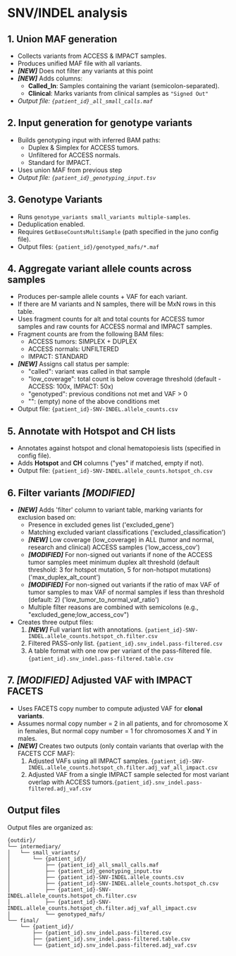 # SNV/INDEL analysis

## 1. Union MAF generation

* Collects variants from ACCESS & IMPACT samples.
* Produces unified MAF file with all variants.
* _**\[NEW]**_ Does not filter any variants at this point
* _**\[NEW]**_ Adds columns:
  * **Called\_In**: Samples containing the variant (semicolon-separated).
  * **Clinical**: Marks variants from clinical samples as `"Signed Out"`
* _Output file: `{patient_id}_all_small_calls.maf`_

## 2. Input generation for genotype variants

* Builds genotyping input with inferred BAM paths:
  * Duplex & Simplex for ACCESS tumors.
  * Unfiltered for ACCESS normals.
  * Standard for IMPACT.
* Uses union MAF from previous step
* _Output file: `{patient_id}_genotyping_input.tsv`_

## 3. **Genotype Variants**

* Runs `genotype_variants small_variants multiple-samples`.
* Deduplication enabled.
* Requires `GetBaseCountsMultiSample` (path specified in the juno config file).
* Output files: `{patient_id}/genotyped_mafs/*.maf`

## 4. Aggregate variant allele counts across samples

* Produces per-sample allele counts + VAF for each variant.
* If there are M variants and N samples, there will be MxN rows in this table.
* Uses fragment counts for alt and total counts for ACCESS tumor samples and raw counts for ACCESS normal and IMPACT samples.
* Fragment counts are from the following BAM files:
  * ACCESS tumors: SIMPLEX + DUPLEX
  * ACCESS normals: UNFILTERED
  * IMPACT: STANDARD
* _**\[NEW]**_ Assigns call status per sample:
  * "called": variant was called in that sample
  * "low\_coverage": total count is below coverage threshold (default - ACCESS: 100x, IMPACT: 50x)
  * "genotyped": previous conditions not met and VAF > 0
  * "": (empty) none of the above conditions met
* Output file: `{patient_id}-SNV-INDEL.allele_counts.csv`

## 5. Annotate with Hotspot and CH lists

* Annotates against hotspot and clonal hematopoiesis lists (specified in config file).
* Adds **Hotspot** and **CH** columns ("yes" if matched, empty if not).
* Output file: `{patient_id}-SNV-INDEL.allele_counts.hotspot_ch.csv`

## 6. **Filter variants&#x20;**_**\[MODIFIED]**_

* _**\[NEW]**_ Adds 'filter' column to variant table, marking variants for exclusion based on:
  * Presence in excluded genes list ('excluded\_gene')
  * Matching excluded variant classifications ('excluded\_classification')
  * _**\[NEW]**_ Low coverage (low\_coverage) in ALL (tumor and normal, research and clinical) ACCESS samples ('low\_access\_cov')
  * _**\[MODIFIED]**_ For non-signed out variants if none of the ACCESS tumor samples meet minimum duplex alt threshold (default threshold: 3 for hotspot mutation, 5 for non-hotspot mutations) ('max\_duplex\_alt\_count')
  * _**\[MODIFIED]**_ For non-signed out variants if the ratio of max VAF of tumor samples to max VAF of normal samples if less than threshold (default: 2) ('low\_tumor\_to\_normal\_vaf\_ratio')
  * Multiple filter reasons are combined with semicolons (e.g., "excluded\_gene;low\_access\_cov")
* Creates three output files:
  1. _**\[NEW]**_ Full variant list with annotations. `{patient_id}-SNV-INDEL.allele_counts.hotspot_ch.filter.csv`
  2. Filtered PASS-only list. `{patient_id}.snv_indel.pass-filtered.csv`
  3. A table format with one row per variant of the pass-filtered file. `{patient_id}.snv_indel.pass-filtered.table.csv`

## 7. _**\[MODIFIED]**_**&#x20;Adjusted VAF with IMPACT FACETS**

* Uses FACETS copy number to compute adjusted VAF for **clonal variants**.
* Assumes normal copy number = 2 in all patients, and for chromosome X in females, But normal copy number = 1 for chromosomes X and Y in males.
* _**\[NEW]**_ Creates two outputs (only contain variants that overlap with the FACETS CCF MAF):
  1. Adjusted VAFs using all IMPACT samples. `{patient_id}-SNV-INDEL.allele_counts.hotspot_ch.filter.adj_vaf_all_impact.csv`
  2. Adjusted VAF from a single IMPACT sample selected for most variant overlap with ACCESS tumors.`{patient_id}.snv_indel.pass-filtered.adj_vaf.csv`

## Output files

Output files are organized as:

```
{outdir}/
└── intermediary/
│   └── small_variants/
│       └── {patient_id}/
│           ├── {patient_id}_all_small_calls.maf
│           ├── {patient_id}_genotyping_input.tsv
│           ├── {patient_id}-SNV-INDEL.allele_counts.csv
│           ├── {patient_id}-SNV-INDEL.allele_counts.hotspot_ch.csv
│           ├── {patient_id}-SNV-INDEL.allele_counts.hotspot_ch.filter.csv
│           ├── {patient_id}-SNV-INDEL.allele_counts.hotspot_ch.filter.adj_vaf_all_impact.csv
│           └── genotyped_mafs/
└── final/
    └── {patient_id}/
        ├── {patient_id}.snv_indel.pass-filtered.csv
        ├── {patient_id}.snv_indel.pass-filtered.table.csv
        └── {patient_id}.snv_indel.pass-filtered.adj_vaf.csv
```
